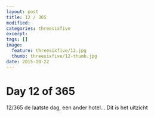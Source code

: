 ```yaml
---
layout: post
title: 12 / 365
modified:
categories: threesixfive
excerpt:
tags: []
image:
  feature: threesixfive/12.jpg
  thumb: threesixfive/12-thumb.jpg
date: 2015-10-22
---
```


# Day 12 of 365

12/365 de laatste dag, een ander hotel... Dit is het uitzicht
